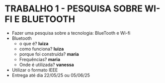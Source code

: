 # TRABALHO 1 - PESQUISA SOBRE WI-FI E BLUETOOTH

* Fazer uma pesquisa sobre a tecnologia: BlueTooth e Wi-fi
* Bluetooth
  * o que é? **luiza**
  * como funciona? **luiza**
  * porque foi construída? **maria**
  * Frequências?  **maria**
  * Onde é utilizada? **vanessa**
* Utilizar o formato IEEE
* Entrega até dia 22/05/25 ou 05/06/25
